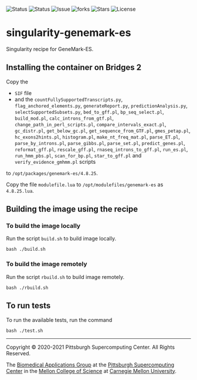 ![Status](https://github.com/pscedu/singularity-genemark-es/actions/workflows/main.yml/badge.svg)
![Status](https://github.com/pscedu/singularity-genemark-es/actions/workflows/pretty.yml/badge.svg)
![Issue](https://img.shields.io/github/issues/pscedu/singularity-genemark-es)
![forks](https://img.shields.io/github/forks/pscedu/singularity-genemark-es)
![Stars](https://img.shields.io/github/stars/pscedu/singularity-genemark-es)
![License](https://img.shields.io/github/license/pscedu/singularity-genemark-es)

# singularity-genemark-es
Singularity recipe for GeneMark-ES.

## Installing the container on Bridges 2
Copy the

* `SIF` file
* and the `countFullySupportedTranscripts.py`, `flag_anchored_elements.py`, `generateReport.py`, `predictionAnalysis.py`, `selectSupportedSubsets.py`, `bed_to_gff.pl`, `bp_seq_select.pl`, `build_mod.pl`, `calc_introns_from_gtf.pl`, `change_path_in_perl_scripts.pl`, `compare_intervals_exact.pl`, `gc_distr.pl`, `get_below_gc.pl`, `get_sequence_from_GTF.pl`, `gmes_petap.pl`, `hc_exons2hints.pl`, `histogram.pl`, `make_nt_freq_mat.pl`, `parse_ET.pl`, `parse_by_introns.pl`, `parse_gibbs.pl`, `parse_set.pl`, `predict_genes.pl`, `reformat_gff.pl`, `rescale_gff.pl`, `rnaseq_introns_to_gff.pl`, `run_es.pl`, `run_hmm_pbs.pl`, `scan_for_bp.pl`, `star_to_gff.pl` and `verify_evidence_gmhmm.pl` scripts

to `/opt/packages/genemark-es/4.8.25`.

Copy the file `modulefile.lua` to `/opt/modulefiles/genemark-es` as `4.8.25.lua`.

## Building the image using the recipe
### To build the image locally
Run the script `build.sh` to build image locally.

```
bash ./build.sh
```

### To build the image remotely
Run the script `rbuild.sh` to build image remotely.

```
bash ./rbuild.sh
```

## To run tests
To run the available tests, run the command

```
bash ./test.sh
```

---
Copyright © 2020-2021 Pittsburgh Supercomputing Center. All Rights Reserved.

The [Biomedical Applications Group](https://www.psc.edu/biomedical-applications/) at the [Pittsburgh Supercomputing Center](http://www.psc.edu) in the [Mellon College of Science](https://www.cmu.edu/genemark-ess/) at [Carnegie Mellon University](http://www.cmu.edu).
